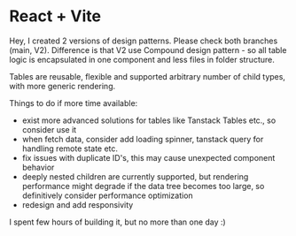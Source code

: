 # React + Vite

Hey, I created 2 versions of design patterns. Please check both branches (main, V2). Difference is that V2 use Compound design pattern - so all table logic is encapsulated in one component and less files in folder structure.

Tables are reusable, flexible and supported arbitrary number of child types, with more generic rendering.

Things to do if more time available:
- exist more advanced solutions for tables like Tanstack Tables etc., so consider use it
- when fetch data, consider add loading spinner, tanstack query for handling remote state etc.
- fix issues with duplicate ID's, this may cause unexpected component behavior
- deeply nested children are currently supported, but rendering performance might degrade if the data tree becomes too large, so definitively consider performance optimization
- redesign and add responsivity


I spent few hours of building it, but no more than one day :)
